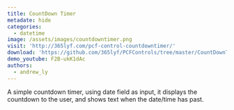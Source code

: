```yaml
---
title: CountDown Timer
metadate: hide
categories:
  - datetime
image: /assets/images/countdowntimer.png
visit: 'http://365lyf.com/pcf-control-countdowntimer/'
download: 'https://github.com/365lyf/PCFControls/tree/master/CountDownTimer'
demo_youtube: F2B-ukK1dAc
authors:
  - andrew_ly
---
```


A simple countdown timer, using date field as input, it displays the countdown to the user, and shows text when the date/time has past.
